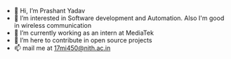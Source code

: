 - 👋 Hi, I’m Prashant Yadav
- 👀 I’m interested in Software development and Automation. Also I'm good in wireless communication
- 🌱 I’m currently working as an intern at MediaTek
- 💞️ I’m here to contribute in open source projects
- 📫 mail me at 17mi450@nith.ac.in

<!---
PrashantYadav2304/PrashantYadav2304 is a ✨ special ✨ repository because its `README.md` (this file) appears on your GitHub profile.
You can click the Preview link to take a look at your changes.
--->
